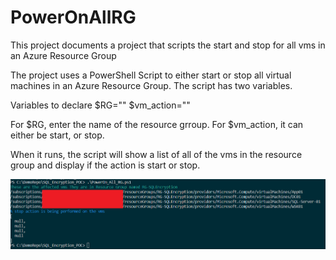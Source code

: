 # PowerOnAllRG
This project documents a project that scripts the start and stop for all vms in an Azure Resource Group

The project uses a PowerShell Script to either start or stop all virtual machines in an Azure Resource Group.  The script has two variables.

Variables to declare
$RG="<resource group name>" 
$vm_action="<action type>" 
  
For $RG, enter the name of the resource grroup.  For $vm_action, it can either be start, or stop.

When it runs, the script will show a list of all of the vms in the resource group and display if the action is start or stop.

![](images/outputscreenshot01.png)
